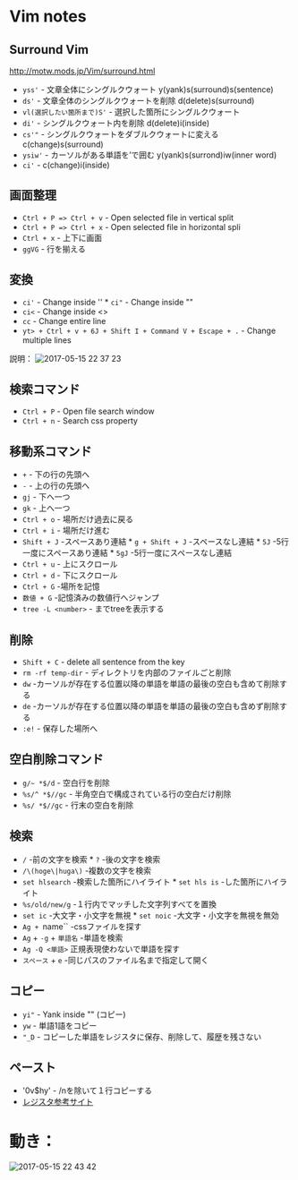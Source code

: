 # Vim notes

## Surround Vim
http://motw.mods.jp/Vim/surround.html

* `yss'` - 文章全体にシングルクウォート y(yank)s(surround)s(sentence)
* `ds'` - 文章全体のシングルクウォートを削除 d(delete)s(surround)
* `vl(選択したい箇所まで)S'` - 選択した箇所にシングルクウォート
* `di'` - シングルクウォート内を削除 d(delete)i(inside)
* `cs'"` - シングルクウォートをダブルクウォートに変える c(change)s(surround) 
* `ysiw'` - カーソルがある単語を’で囲む y(yank)s(surrond)iw(inner word)
* `ci'` - c(change)i(inside)

## 画面整理
* `Ctrl + P => Ctrl + v` - Open selected file in vertical split
* `Ctrl + P => Ctrl + x` - Open selected file in horizontal spli
* `Ctrl + x` - 上下に画面
* `ggVG` - 行を揃える

## 変換
* `ci'` - Change inside '' * `ci"` - Change inside ""
* `ci<` - Change inside <>
* `cc` - Change entire line
* `yt> + Ctrl + v + 6J + Shift I + Command V + Escape + .` - Change multiple lines

説明：
![2017-05-15 22 37 23](https://cloud.githubusercontent.com/assets/17440627/26060157/238ae4c2-39bf-11e7-92ee-eaf2a1d792c0.jpg)

## 検索コマンド
* `Ctrl + P` - Open file search window
* `Ctrl + n` - Search css property 

## 移動系コマンド
* `+` - 下の行の先頭へ
* `-` - 上の行の先頭へ
* `gj` - 下へ一つ
* `gk` - 上へ一つ
* `Ctrl + o` - 場所だけ過去に戻る
* `Ctrl + i` - 場所だけ進む
* `Shift + J` -スペースあり連結 * `g + Shift + J` -スペースなし連結 * `5J` -5行一度にスペースあり連結 * `5gJ` -5行一度にスペースなし連結
* `Ctrl + u` - 上にスクロール
* `Ctrl + d` - 下にスクロール
* `Ctrl + G` -場所を記憶
* `数値 + G` -記憶済みの数値行へジャンプ
* `tree -L <number>` - <number>までtreeを表示する

## 削除
* `Shift + C` - delete all sentence from the key
* `rm -rf temp-dir` - ディレクトリを内部のファイルごと削除
* `dw` -カーソルが存在する位置以降の単語を単語の最後の空白も含めて削除する
* `de` -カーソルが存在する位置以降の単語を単語の最後の空白も含めず削除する
* `:e!` - 保存した場所へ

## 空白削除コマンド
* `g/~ *$/d` - 空白行を削除
* `%s/^ *$//gc` - 半角空白で構成されている行の空白だけ削除
* `%s/ *$//gc` - 行末の空白を削除 

## 検索
* `/` -前の文字を検索 * `?` -後の文字を検索
* `/\(hoge\|huga\)` -複数の文字を検索
* `set hlsearch` -検索した箇所にハイライト * `set hls is` -した箇所にハイライト 
* `%s/old/new/g` -１行内でマッチした文字列すべてを置換
* `set ic` -大文字・小文字を無視 * `set noic` -大文字・小文字を無視を無効
* `Ag + `name`` -cssファイルを探す
* `Ag` + `-g` + `単語名` -単語を検索
* `Ag -Q <単語>` 正規表現使わないで単語を探す
* `スペース` + `e`  -同じパスのファイル名まで指定して開く

## コピー
* `yi"` - Yank inside "" (コピー)
* `yw` - 単語1語をコピー
* `"_D` - コピーした単語をレジスタに保存、削除して、履歴を残さない

## ペースト
* '0v$hy' - /nを除いて１行コピーする
* [レジスタ参考サイト](http://qiita.com/0829/items/0b3f63798b6910623efc)

# 動き：
![2017-05-15 22 43 42](https://cloud.githubusercontent.com/assets/17440627/26060426/01d31de4-39c0-11e7-9785-187f960b1143.jpg)
